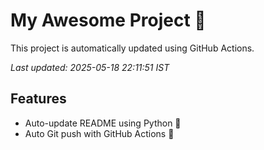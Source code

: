 # My Awesome Project 🚀

This project is automatically updated using GitHub Actions.

_Last updated: 2025-05-18 22:11:51 IST_

## Features
- Auto-update README using Python 🐍
- Auto Git push with GitHub Actions 🤖
